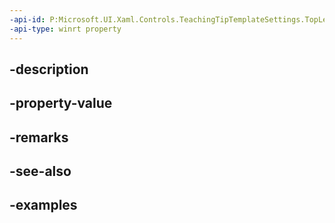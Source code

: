 ```yaml
---
-api-id: P:Microsoft.UI.Xaml.Controls.TeachingTipTemplateSettings.TopLeftHighlightMargin
-api-type: winrt property
---
```


## -description

## -property-value

## -remarks

## -see-also

## -examples

